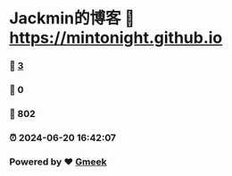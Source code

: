 # Jackmin的博客 :link: https://mintonight.github.io 
### :page_facing_up: [3](https://mintonight.github.io/tag.html) 
### :speech_balloon: 0 
### :hibiscus: 802 
### :alarm_clock: 2024-06-20 16:42:07 
### Powered by :heart: [Gmeek](https://github.com/Meekdai/Gmeek)
